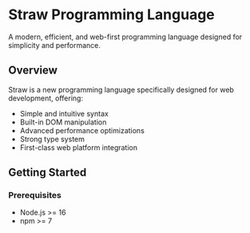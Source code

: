 # Straw Programming Language

A modern, efficient, and web-first programming language designed for simplicity and performance.

## Overview

Straw is a new programming language specifically designed for web development, offering:
- Simple and intuitive syntax
- Built-in DOM manipulation
- Advanced performance optimizations
- Strong type system
- First-class web platform integration

## Getting Started

### Prerequisites
- Node.js >= 16
- npm >= 7
